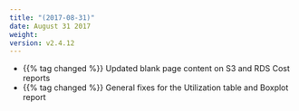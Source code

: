 ```yaml
---
title: "(2017-08-31)"
date: August 31 2017
weight:
version: v2.4.12
---
```

- {{% tag changed %}} Updated blank page content on S3 and RDS Cost reports
- {{% tag changed %}} General fixes for the Utilization table and Boxplot report
